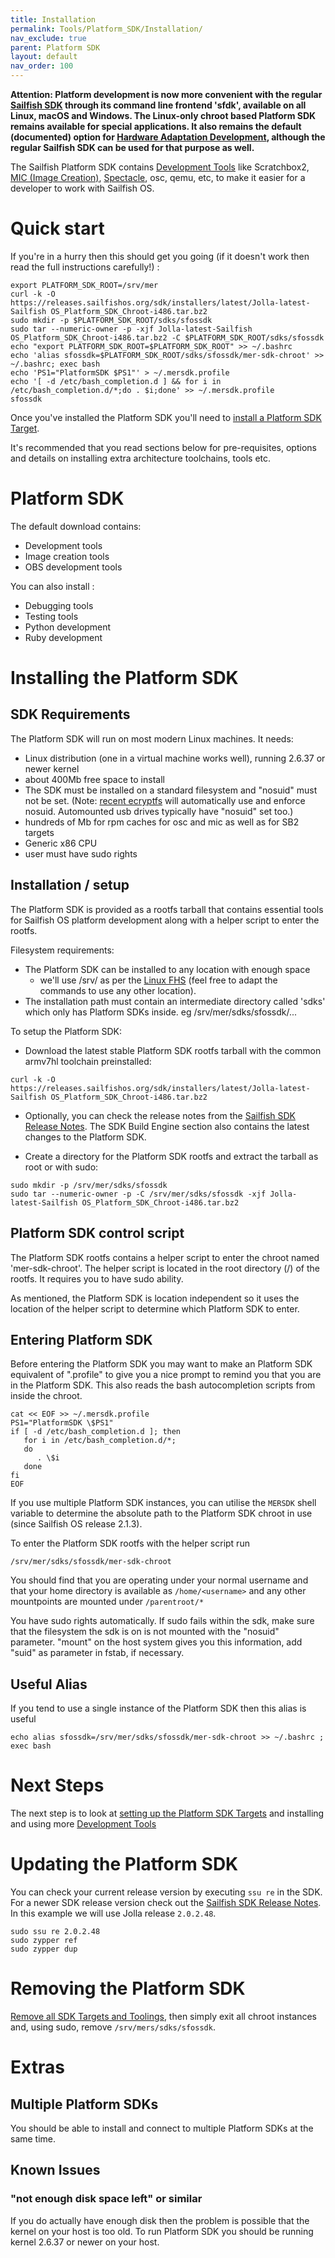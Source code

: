 ```yaml
---
title: Installation
permalink: Tools/Platform_SDK/Installation/
nav_exclude: true
parent: Platform SDK
layout: default
nav_order: 100
---
```


**Attention: Platform development is now more convenient with the
regular [Sailfish SDK](/Develop/Platform) through its
command line frontend 'sfdk', available on all Linux, macOS and Windows.
The Linux-only chroot based Platform SDK remains available for special
applications. It also remains the default (documented) option for
[Hardware Adaptation
Development](/Tools/Hardware_Adaptation_Development_Kit), although
the regular Sailfish SDK can be used for that purpose as well.**

The Sailfish Platform SDK contains [Development
Tools](/Tools/Development) like Scratchbox2, [MIC (Image
Creation)](mic "brokenlink"), [Spectacle](/Spectacle "brokenlink"), osc,
qemu, etc, to make it easier for a developer to work with Sailfish OS.

# Quick start

If you're in a hurry then this should get you going (if it doesn't work
then read the full instructions carefully\!) :
```nosh
export PLATFORM_SDK_ROOT=/srv/mer
curl -k -O https://releases.sailfishos.org/sdk/installers/latest/Jolla-latest-Sailfish OS_Platform_SDK_Chroot-i486.tar.bz2
sudo mkdir -p $PLATFORM_SDK_ROOT/sdks/sfossdk
sudo tar --numeric-owner -p -xjf Jolla-latest-Sailfish OS_Platform_SDK_Chroot-i486.tar.bz2 -C $PLATFORM_SDK_ROOT/sdks/sfossdk
echo "export PLATFORM_SDK_ROOT=$PLATFORM_SDK_ROOT" >> ~/.bashrc
echo 'alias sfossdk=$PLATFORM_SDK_ROOT/sdks/sfossdk/mer-sdk-chroot' >> ~/.bashrc; exec bash
echo 'PS1="PlatformSDK $PS1"' > ~/.mersdk.profile
echo '[ -d /etc/bash_completion.d ] && for i in /etc/bash_completion.d/*;do . $i;done' >> ~/.mersdk.profile
sfossdk
```

Once you've installed the Platform SDK you'll need to [install a
Platform SDK Target](/Tools/Platform_SDK/Target_Installation).

It's recommended that you read sections below for pre-requisites,
options and details on installing extra architecture toolchains, tools
etc.

# Platform SDK

The default download contains:

  - Development tools
  - Image creation tools
  - OBS development tools

You can also install :

  - Debugging tools
  - Testing tools
  - Python development
  - Ruby development

# Installing the Platform SDK

## SDK Requirements

The Platform SDK will run on most modern Linux machines. It needs:

  - Linux distribution (one in a virtual machine works well), running
    2.6.37 or newer kernel
  - about 400Mb free space to install
  - The SDK must be installed on a standard filesystem and "nosuid" must
    not be set. (Note: [recent
    ecryptfs](http://askubuntu.com/questions/210048/error-when-running-binary-with-root-setuid-under-encrypted-home-directory)
    will automatically use and enforce nosuid. Automounted usb drives
    typically have "nosuid" set too.)
  - hundreds of Mb for rpm caches for osc and mic as well as for SB2
    targets
  - Generic x86 CPU
  - user must have sudo rights

## Installation / setup

The Platform SDK is provided as a rootfs tarball that contains essential
tools for Sailfish OS platform development along with a helper script to
enter the rootfs.

Filesystem requirements:

  - The Platform SDK can be installed to any location with enough space
    - we'll use /srv/ as per the [Linux
    FHS](http://www.pathname.com/fhs/pub/fhs-2.3.html#SRVDATAFORSERVICESPROVIDEDBYSYSTEM)
    (feel free to adapt the commands to use any other location).
  - The installation path must contain an intermediate directory called
    'sdks' which only has Platform SDKs inside. eg
    /srv/mer/sdks/sfossdk/...

To setup the Platform SDK:

  - Download the latest stable Platform SDK rootfs tarball with the
    common armv7hl toolchain preinstalled:
```nosh
curl -k -O https://releases.sailfishos.org/sdk/installers/latest/Jolla-latest-Sailfish OS_Platform_SDK_Chroot-i486.tar.bz2
```

  - Optionally, you can check the release notes from the [Sailfish SDK
    Release Notes](/Tools/Sailfish_SDK#release-notes). The SDK Build
    Engine section also contains the latest changes to the Platform SDK.

<!-- end list -->

  - Create a directory for the Platform SDK rootfs and extract the
    tarball as root or with sudo:
```nosh
sudo mkdir -p /srv/mer/sdks/sfossdk
sudo tar --numeric-owner -p -C /srv/mer/sdks/sfossdk -xjf Jolla-latest-Sailfish OS_Platform_SDK_Chroot-i486.tar.bz2
```

## Platform SDK control script

The Platform SDK rootfs contains a helper script to enter the chroot
named 'mer-sdk-chroot'. The helper script is located in the root
directory (/) of the rootfs. It requires you to have sudo ability.

As mentioned, the Platform SDK is location independent so it uses the
location of the helper script to determine which Platform SDK to enter.

## Entering Platform SDK

Before entering the Platform SDK you may want to make an Platform SDK
equivalent of ".profile" to give you a nice prompt to remind you that
you are in the Platform SDK. This also reads the bash autocompletion
scripts from inside the chroot.
```nosh
cat << EOF >> ~/.mersdk.profile
PS1="PlatformSDK \$PS1"
if [ -d /etc/bash_completion.d ]; then
   for i in /etc/bash_completion.d/*;
   do
      . \$i
   done
fi
EOF
```

If you use multiple Platform SDK instances, you can utilise the `MERSDK`
shell variable to determine the absolute path to the Platform SDK chroot
in use (since Sailfish OS release 2.1.3).

To enter the Platform SDK rootfs with the helper script run
```nosh
/srv/mer/sdks/sfossdk/mer-sdk-chroot
```

You should find that you are operating under your normal username and
that your home directory is available as `/home/<username>` and any
other mountpoints are mounted under `/parentroot/*`

You have sudo rights automatically. If sudo fails within the sdk, make
sure that the filesystem the sdk is on is not mounted with the "nosuid"
parameter. "mount" on the host system gives you this information, add
"suid" as parameter in fstab, if necessary.

## Useful Alias

If you tend to use a single instance of the Platform SDK then this alias
is useful
```nosh
echo alias sfossdk=/srv/mer/sdks/sfossdk/mer-sdk-chroot >> ~/.bashrc ; exec bash
```

# Next Steps

The next step is to look at [setting up the Platform SDK
Targets](/Tools/Platform_SDK/Target_Installation) and installing and
using more [Development Tools](/Tools/Development)

# Updating the Platform SDK

You can check your current release version by executing `ssu re` in the
SDK. For a newer SDK release version check out the [Sailfish SDK Release
Notes](/Tools/Sailfish_SDK#release-notes). In this example we will
use Jolla release `2.0.2.48`.
```nosh
sudo ssu re 2.0.2.48
sudo zypper ref
sudo zypper dup
```

# Removing the Platform SDK

[Remove all SDK Targets and
Toolings](/Tools/Platform_SDK/Target_Installation#installing-sdk-target-and-tooling-tarballs),
then simply exit all chroot instances and, using sudo, remove
`/srv/mers/sdks/sfossdk`.

# Extras

## Multiple Platform SDKs

You should be able to install and connect to multiple Platform SDKs at
the same time.

## Known Issues

### "not enough disk space left" or similar

If you do actually have enough disk then the problem is possible that
the kernel on your host is too old. To run Platform SDK you should be
running kernel 2.6.37 or newer on your host.
